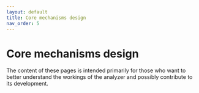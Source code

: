 ```yaml
---
layout: default
title: Core mechanisms design
nav_order: 5
---
```


# Core mechanisms design

The content of these pages is intended primarily for those 
who want to better understand the workings of the analyzer and possibly contribute to its development.
